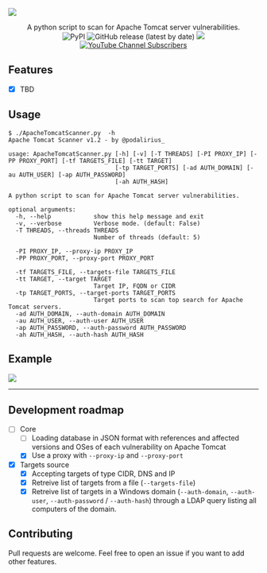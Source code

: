 ![](./.github/banner.png)

<p align="center">
  A python script to scan for Apache Tomcat server vulnerabilities.
  <br>
  <img alt="PyPI" src="https://img.shields.io/pypi/v/apachetomcatscanner">
  <img alt="GitHub release (latest by date)" src="https://img.shields.io/github/v/release/p0dalirius/ApacheTomcatScanner">
  <a href="https://twitter.com/intent/follow?screen_name=podalirius_" title="Follow"><img src="https://img.shields.io/twitter/follow/podalirius_?label=Podalirius&style=social"></a>
  <a href="https://www.youtube.com/c/Podalirius_?sub_confirmation=1" title="Subscribe"><img alt="YouTube Channel Subscribers" src="https://img.shields.io/youtube/channel/subscribers/UCF_x5O7CSfr82AfNVTKOv_A?style=social"></a>
  <br>
</p>

## Features

 - [x] TBD

## Usage

```
$ ./ApacheTomcatScanner.py  -h
Apache Tomcat Scanner v1.2 - by @podalirius_

usage: ApacheTomcatScanner.py [-h] [-v] [-T THREADS] [-PI PROXY_IP] [-PP PROXY_PORT] [-tf TARGETS_FILE] [-tt TARGET]
                              [-tp TARGET_PORTS] [-ad AUTH_DOMAIN] [-au AUTH_USER] [-ap AUTH_PASSWORD]
                              [-ah AUTH_HASH]

A python script to scan for Apache Tomcat server vulnerabilities.

optional arguments:
  -h, --help            show this help message and exit
  -v, --verbose         Verbose mode. (default: False)
  -T THREADS, --threads THREADS
                        Number of threads (default: 5)

  -PI PROXY_IP, --proxy-ip PROXY_IP
  -PP PROXY_PORT, --proxy-port PROXY_PORT

  -tf TARGETS_FILE, --targets-file TARGETS_FILE
  -tt TARGET, --target TARGET
                        Target IP, FQDN or CIDR
  -tp TARGET_PORTS, --target-ports TARGET_PORTS
                        Target ports to scan top search for Apache Tomcat servers.
  -ad AUTH_DOMAIN, --auth-domain AUTH_DOMAIN
  -au AUTH_USER, --auth-user AUTH_USER
  -ap AUTH_PASSWORD, --auth-password AUTH_PASSWORD
  -ah AUTH_HASH, --auth-hash AUTH_HASH
```

## Example

![](./.github/example.png)

---

## Development roadmap

 - [ ] Core
    + [ ] Loading database in JSON format with references and affected versions and OSes of each vulnerability on Apache Tomcat
    + [x] Use a proxy with `--proxy-ip` and `--proxy-port`
   
 - [x] Targets source
    + [x] Accepting targets of type CIDR, DNS and IP
    + [x] Retreive list of targets from a file (`--targets-file`)
    + [x] Retreive list of targets in a Windows domain (`--auth-domain`, `--auth-user`, `--auth-password` / `--auth-hash`) through a LDAP query listing all computers of the domain.

## Contributing

Pull requests are welcome. Feel free to open an issue if you want to add other features.
